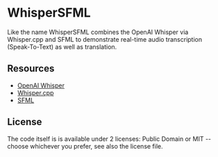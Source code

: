 # WhisperSFML

Like the name WhisperSFML combines the OpenAI Whisper via Whisper.cpp and SFML to
demonstrate real-time audio transcription (Speak-To-Text) as well as translation.

## Resources

- [OpenAI Whisper](https://openai.com/blog/whisper/)
- [Whisper.cpp](https://github.com/ggerganov/whisper.cpp)
- [SFML](https://github.com/SFML/SFML)

## License

The code itself is is available under 2 licenses: Public Domain or MIT -- choose whichever you prefer, see also the license file.